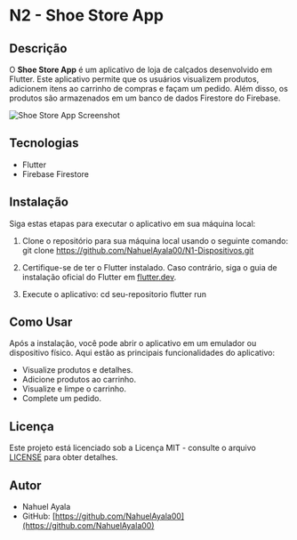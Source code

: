 # N2 - Shoe Store App

## Descrição
O **Shoe Store App** é um aplicativo de loja de calçados desenvolvido em Flutter. Este aplicativo permite que os usuários visualizem produtos, adicionem itens ao carrinho de compras e façam um pedido. Além disso, os produtos são armazenados em um banco de dados Firestore do Firebase.

![Shoe Store App Screenshot](https://cdn.discordapp.com/attachments/1144320039579816068/1166800671828357241/image.png?ex=654bcece&is=653959ce&hm=52d9333e94bf835db41e23ba9cce5cee620b9092a84cb3c6af8558e2c72aa99e&)

## Tecnologias
- Flutter
- Firebase Firestore

## Instalação
Siga estas etapas para executar o aplicativo em sua máquina local:

1. Clone o repositório para sua máquina local usando o seguinte comando:
git clone https://github.com/NahuelAyala00/N1-Dispositivos.git

2. Certifique-se de ter o Flutter instalado. Caso contrário, siga o guia de instalação oficial do Flutter em [flutter.dev](https://flutter.dev/docs/get-started/install).

3. Execute o aplicativo:
  cd seu-repositorio
  flutter run

## Como Usar
Após a instalação, você pode abrir o aplicativo em um emulador ou dispositivo físico. Aqui estão as principais funcionalidades do aplicativo:

- Visualize produtos e detalhes.
- Adicione produtos ao carrinho.
- Visualize e limpe o carrinho.
- Complete um pedido.

## Licença
Este projeto está licenciado sob a Licença MIT - consulte o arquivo [LICENSE](LICENSE) para obter detalhes.

## Autor
- Nahuel Ayala
- GitHub: [https://github.com/NahuelAyala00](https://github.com/NahuelAyala00)
